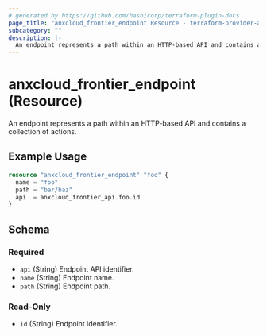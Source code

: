 ```yaml
---
# generated by https://github.com/hashicorp/terraform-plugin-docs
page_title: "anxcloud_frontier_endpoint Resource - terraform-provider-anxcloud"
subcategory: ""
description: |-
  An endpoint represents a path within an HTTP-based API and contains a collection of actions.
---
```


# anxcloud_frontier_endpoint (Resource)

An endpoint represents a path within an HTTP-based API and contains a collection of actions.

## Example Usage

```terraform
resource "anxcloud_frontier_endpoint" "foo" {
  name = "foo"
  path = "bar/baz"
  api  = anxcloud_frontier_api.foo.id
}
```

<!-- schema generated by tfplugindocs -->
## Schema

### Required

- `api` (String) Endpoint API identifier.
- `name` (String) Endpoint name.
- `path` (String) Endpoint path.

### Read-Only

- `id` (String) Endpoint identifier.


